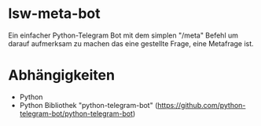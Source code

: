 # lsw-meta-bot
Ein einfacher Python-Telegram Bot mit dem simplen "/meta" Befehl um darauf aufmerksam zu machen das eine gestellte Frage, eine Metafrage ist.

# Abhängigkeiten
- Python
- Python Bibliothek "python-telegram-bot" (https://github.com/python-telegram-bot/python-telegram-bot)
